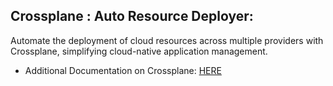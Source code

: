 ## **Crossplane : Auto Resource Deployer**:

Automate the deployment of cloud resources across multiple providers with Crossplane, simplifying cloud-native application management.

- Additional Documentation on Crossplane: [HERE](https://www.crossplane.io/)


<br />

